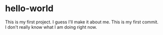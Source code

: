 # hello-world
This is my first project. I guess I'll make it about me.
This is my first commit. I don't really know what I am doing right now.
